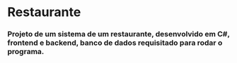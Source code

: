 # Restaurante
### Projeto de um sistema de um restaurante, desenvolvido em C#, frontend e backend, banco de dados requisitado para rodar o programa.
